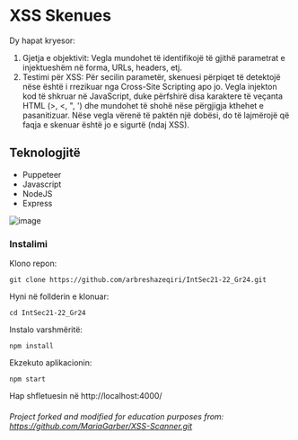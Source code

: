 # XSS Skenues

Dy hapat kryesor:
1. Gjetja e objektivit: Vegla mundohet të identifikojë të gjithë parametrat e injektueshëm në forma, URLs, headers, etj.
2. Testimi për XSS: Për secilin parametër, skenuesi përpiqet të detektojë nëse është i rrezikuar nga Cross-Site Scripting apo jo. Vegla injekton kod të shkruar në JavaScript, duke përfshirë disa karaktere të veçanta HTML (>, <, ", ') dhe mundohet të shohë nëse përgjigja kthehet e pasanitizuar.
Nëse vegla vërenë të paktën një dobësi, do të lajmërojë që faqja e skenuar është jo e sigurtë (ndaj XSS).

## Teknologjitë
 * Puppeteer
 * Javascript
 * NodeJS
 * Express
 
![image](https://user-images.githubusercontent.com/61945677/148642824-74de7626-aa86-4793-9556-4f5af0a0467d.png)

 
### Instalimi

Klono repon:
```
git clone https://github.com/arbreshazeqiri/IntSec21-22_Gr24.git
```
Hyni në follderin e klonuar:
```
cd IntSec21-22_Gr24
```
Instalo varshmëritë:
```
npm install
```
Ekzekuto aplikacionin:
```
npm start
```
Hap shfletuesin në http://localhost:4000/


###### Project forked and modified for education purposes from: https://github.com/MariaGarber/XSS-Scanner.git
